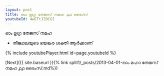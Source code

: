```yaml
---
layout: post
title: ഓം ഉഗ്ര തേജസ് നമഹ ൧൧ ടൈംസ്
youtubeId: 4wETtJZOCGI
---
```

 
 
 ഓം ഉഗ്ര തേജസ് നമഹ 
 
 -  തീജ്വാലയുടെ ഭയങ്കര ശക്തി ആർക്കാണ് 
 
  
 
  
 
 
 
 
 
 


{% include youtubePlayer.html id=page.youtubeId %}
 
[Next]({{ site.baseurl }}{% link  split1/_posts/2013-04-01-ഓം മഹാ തേജസ് നമഹ ൧൧ ടൈംസ്.md%})
 
